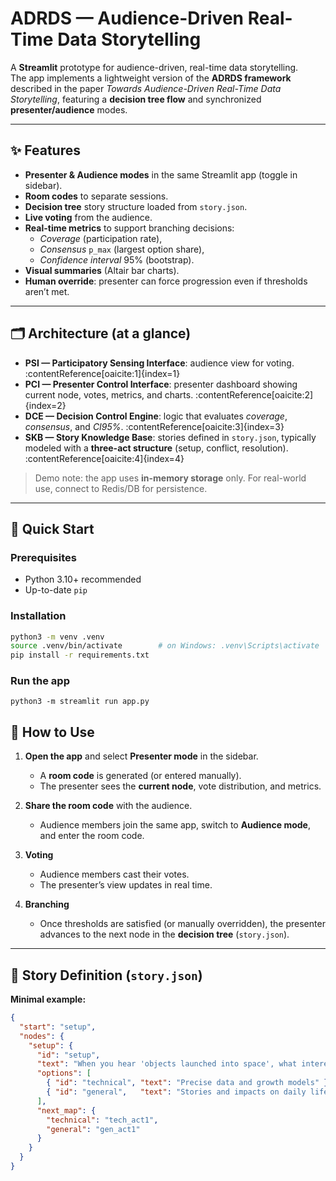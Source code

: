 # ADRDS — Audience-Driven Real-Time Data Storytelling

A **Streamlit** prototype for audience-driven, real-time data storytelling.  
The app implements a lightweight version of the **ADRDS framework** described in the paper *Towards Audience-Driven Real-Time Data Storytelling*, featuring a **decision tree flow** and synchronized **presenter/audience** modes.

---

## ✨ Features

- **Presenter & Audience modes** in the same Streamlit app (toggle in sidebar).
- **Room codes** to separate sessions.
- **Decision tree** story structure loaded from `story.json`.
- **Live voting** from the audience.
- **Real-time metrics** to support branching decisions:
  - *Coverage* (participation rate),
  - *Consensus* `p_max` (largest option share),
  - *Confidence interval* 95% (bootstrap).
- **Visual summaries** (Altair bar charts).
- **Human override**: presenter can force progression even if thresholds aren’t met.

---

## 🗂 Architecture (at a glance)

- **PSI — Participatory Sensing Interface**: audience view for voting. :contentReference[oaicite:1]{index=1}  
- **PCI — Presenter Control Interface**: presenter dashboard showing current node, votes, metrics, and charts. :contentReference[oaicite:2]{index=2}  
- **DCE — Decision Control Engine**: logic that evaluates *coverage*, *consensus*, and *CI95%*. :contentReference[oaicite:3]{index=3}  
- **SKB — Story Knowledge Base**: stories defined in `story.json`, typically modeled with a **three-act structure** (setup, conflict, resolution). :contentReference[oaicite:4]{index=4}  

> Demo note: the app uses **in-memory storage** only. For real-world use, connect to Redis/DB for persistence.

---

## 🚀 Quick Start

### Prerequisites
- Python 3.10+ recommended
- Up-to-date `pip`

### Installation
```bash
python3 -m venv .venv
source .venv/bin/activate        # on Windows: .venv\Scripts\activate
pip install -r requirements.txt
```

### Run the app
```python3 -m streamlit run app.py```

## 🧭 How to Use

1. **Open the app** and select **Presenter mode** in the sidebar.  
   - A **room code** is generated (or entered manually).  
   - The presenter sees the **current node**, vote distribution, and metrics.

2. **Share the room code** with the audience.  
   - Audience members join the same app, switch to **Audience mode**, and enter the room code.

3. **Voting**  
   - Audience members cast their votes.  
   - The presenter’s view updates in real time.

4. **Branching**  
   - Once thresholds are satisfied (or manually overridden), the presenter advances to the next node in the **decision tree** (`story.json`).

---

## 📄 Story Definition (`story.json`)

**Minimal example:**

```json
{
  "start": "setup",
  "nodes": {
    "setup": {
      "id": "setup",
      "text": "When you hear 'objects launched into space', what interests you most?",
      "options": [
        { "id": "technical", "text": "Precise data and growth models" },
        { "id": "general",   "text": "Stories and impacts on daily life" }
      ],
      "next_map": {
        "technical": "tech_act1",
        "general": "gen_act1"
      }
    }
  }
}
```

